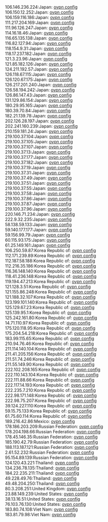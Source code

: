 106.146.236.224:Japan: [ovpn config](vpn/106_146_236_224.ovpn)  
106.150.12.252:Japan: [ovpn config](vpn/106_150_12_252.ovpn)  
106.159.116.186:Japan: [ovpn config](vpn/106_159_116_186.ovpn)  
111.217.204.169:Japan: [ovpn config](vpn/111_217_204_169.ovpn)  
111.96.126.247:Japan: [ovpn config](vpn/111_96_126_247.ovpn)  
114.16.18.46:Japan: [ovpn config](vpn/114_16_18_46.ovpn)  
116.65.135.138:Japan: [ovpn config](vpn/116_65_135_138.ovpn)  
116.82.127.94:Japan: [ovpn config](vpn/116_82_127_94.ovpn)  
118.154.9.31:Japan: [ovpn config](vpn/118_154_9_31.ovpn)  
118.17.237.182:Japan: [ovpn config](vpn/118_17_237_182.ovpn)  
121.3.23.96:Japan: [ovpn config](vpn/121_3_23_96.ovpn)  
121.85.182.126:Japan: [ovpn config](vpn/121_85_182_126.ovpn)  
124.211.192.57:Japan: [ovpn config](vpn/124_211_192_57.ovpn)  
126.118.67.115:Japan: [ovpn config](vpn/126_118_67_115.ovpn)  
126.120.67.175:Japan: [ovpn config](vpn/126_120_67_175.ovpn)  
126.217.201.240:Japan: [ovpn config](vpn/126_217_201_240.ovpn)  
126.58.194.242:Japan: [ovpn config](vpn/126_58_194_242.ovpn)  
126.86.147.43:Japan: [ovpn config](vpn/126_86_147_43.ovpn)  
131.129.86.154:Japan: [ovpn config](vpn/131_129_86_154.ovpn)  
180.29.95.165:Japan: [ovpn config](vpn/180_29_95_165.ovpn)  
180.39.70.84:Japan: [ovpn config](vpn/180_39_70_84.ovpn)  
182.21.139.78:Japan: [ovpn config](vpn/182_21_139_78.ovpn)  
202.126.28.197:Japan: [ovpn config](vpn/202_126_28_197.ovpn)  
202.241.160.239:Japan: [ovpn config](vpn/202_241_160_239.ovpn)  
210.159.181.24:Japan: [ovpn config](vpn/210_159_181_24.ovpn)  
219.100.37.104:Japan: [ovpn config](vpn/219_100_37_104.ovpn)  
219.100.37.105:Japan: [ovpn config](vpn/219_100_37_105.ovpn)  
219.100.37.107:Japan: [ovpn config](vpn/219_100_37_107.ovpn)  
219.100.37.13:Japan: [ovpn config](vpn/219_100_37_13.ovpn)  
219.100.37.177:Japan: [ovpn config](vpn/219_100_37_177.ovpn)  
219.100.37.182:Japan: [ovpn config](vpn/219_100_37_182.ovpn)  
219.100.37.19:Japan: [ovpn config](vpn/219_100_37_19.ovpn)  
219.100.37.31:Japan: [ovpn config](vpn/219_100_37_31.ovpn)  
219.100.37.49:Japan: [ovpn config](vpn/219_100_37_49.ovpn)  
219.100.37.51:Japan: [ovpn config](vpn/219_100_37_51.ovpn)  
219.100.37.55:Japan: [ovpn config](vpn/219_100_37_55.ovpn)  
219.100.37.58:Japan: [ovpn config](vpn/219_100_37_58.ovpn)  
219.100.37.86:Japan: [ovpn config](vpn/219_100_37_86.ovpn)  
219.100.37.87:Japan: [ovpn config](vpn/219_100_37_87.ovpn)  
219.100.37.96:Japan: [ovpn config](vpn/219_100_37_96.ovpn)  
220.146.71.234:Japan: [ovpn config](vpn/220_146_71_234.ovpn)  
222.9.32.235:Japan: [ovpn config](vpn/222_9_32_235.ovpn)  
58.138.59.133:Japan: [ovpn config](vpn/58_138_59_133.ovpn)  
59.140.177.177:Japan: [ovpn config](vpn/59_140_177_177.ovpn)  
59.156.99.79:Japan: [ovpn config](vpn/59_156_99_79.ovpn)  
60.115.93.175:Japan: [ovpn config](vpn/60_115_93_175.ovpn)  
61.25.149.161:Japan: [ovpn config](vpn/61_25_149_161.ovpn)  
106.250.59.87:Korea Republic of: [ovpn config](vpn/106_250_59_87.ovpn)  
112.171.239.89:Korea Republic of: [ovpn config](vpn/112_171_239_89.ovpn)  
112.187.58.188:Korea Republic of: [ovpn config](vpn/112_187_58_188.ovpn)  
112.216.35.186:Korea Republic of: [ovpn config](vpn/112_216_35_186.ovpn)  
116.36.148.140:Korea Republic of: [ovpn config](vpn/116_36_148_140.ovpn)  
118.41.236.148:Korea Republic of: [ovpn config](vpn/118_41_236_148.ovpn)  
119.194.47.213:Korea Republic of: [ovpn config](vpn/119_194_47_213.ovpn)  
121.128.3.51:Korea Republic of: [ovpn config](vpn/121_128_3_51.ovpn)  
121.155.86.248:Korea Republic of: [ovpn config](vpn/121_155_86_248.ovpn)  
121.188.32.107:Korea Republic of: [ovpn config](vpn/121_188_32_107.ovpn)  
123.199.101.140:Korea Republic of: [ovpn config](vpn/123_199_101_140.ovpn)  
125.129.67.23:Korea Republic of: [ovpn config](vpn/125_129_67_23.ovpn)  
125.139.95.1:Korea Republic of: [ovpn config](vpn/125_139_95_1.ovpn)  
125.242.161.80:Korea Republic of: [ovpn config](vpn/125_242_161_80.ovpn)  
14.71.110.97:Korea Republic of: [ovpn config](vpn/14_71_110_97.ovpn)  
175.120.118.95:Korea Republic of: [ovpn config](vpn/175_120_118_95.ovpn)  
175.204.54.218:Korea Republic of: [ovpn config](vpn/175_204_54_218.ovpn)  
183.99.115.65:Korea Republic of: [ovpn config](vpn/183_99_115_65.ovpn)  
210.94.76.46:Korea Republic of: [ovpn config](vpn/210_94_76_46.ovpn)  
211.114.140.104:Korea Republic of: [ovpn config](vpn/211_114_140_104.ovpn)  
211.41.205.156:Korea Republic of: [ovpn config](vpn/211_41_205_156.ovpn)  
211.51.74.246:Korea Republic of: [ovpn config](vpn/211_51_74_246.ovpn)  
211.55.149.90:Korea Republic of: [ovpn config](vpn/211_55_149_90.ovpn)  
222.102.208.165:Korea Republic of: [ovpn config](vpn/222_102_208_165.ovpn)  
222.110.143.104:Korea Republic of: [ovpn config](vpn/222_110_143_104.ovpn)  
222.111.88.66:Korea Republic of: [ovpn config](vpn/222_111_88_66.ovpn)  
222.117.14.193:Korea Republic of: [ovpn config](vpn/222_117_14_193.ovpn)  
222.235.7.210:Korea Republic of: [ovpn config](vpn/222_235_7_210.ovpn)  
222.98.171.148:Korea Republic of: [ovpn config](vpn/222_98_171_148.ovpn)  
222.98.75.207:Korea Republic of: [ovpn config](vpn/222_98_75_207.ovpn)  
39.124.227.110:Korea Republic of: [ovpn config](vpn/39_124_227_110.ovpn)  
59.15.75.133:Korea Republic of: [ovpn config](vpn/59_15_75_133.ovpn)  
61.75.60.114:Korea Republic of: [ovpn config](vpn/61_75_60_114.ovpn)  
189.216.42.86:Mexico: [ovpn config](vpn/189_216_42_86.ovpn)  
178.186.203.209:Russian Federation: [ovpn config](vpn/178_186_203_209.ovpn)  
178.204.198.66:Russian Federation: [ovpn config](vpn/178_204_198_66.ovpn)  
178.45.146.35:Russian Federation: [ovpn config](vpn/178_45_146_35.ovpn)  
185.190.42.79:Russian Federation: [ovpn config](vpn/185_190_42_79.ovpn)  
188.113.187.121:Russian Federation: [ovpn config](vpn/188_113_187_121.ovpn)  
2.61.52.232:Russian Federation: [ovpn config](vpn/2_61_52_232.ovpn)  
95.154.89.139:Russian Federation: [ovpn config](vpn/95_154_89_139.ovpn)  
124.120.43.221:Thailand: [ovpn config](vpn/124_120_43_221.ovpn)  
134.236.78.135:Thailand: [ovpn config](vpn/134_236_78_135.ovpn)  
184.22.235.211:Thailand: [ovpn config](vpn/184_22_235_211.ovpn)  
49.228.49.76:Thailand: [ovpn config](vpn/49_228_49_76.ovpn)  
49.48.204.250:Thailand: [ovpn config](vpn/49_48_204_250.ovpn)  
80.3.208.251:United Kingdom: [ovpn config](vpn/80_3_208_251.ovpn)  
23.88.149.239:United States: [ovpn config](vpn/23_88_149_239.ovpn)  
38.13.16.51:United States: [ovpn config](vpn/38_13_16_51.ovpn)  
76.103.76.130:United States: [ovpn config](vpn/76_103_76_130.ovpn)  
183.80.74.108:Viet Nam: [ovpn config](vpn/183_80_74_108.ovpn)  
183.81.79.98:Viet Nam: [ovpn config](vpn/183_81_79_98.ovpn)  
